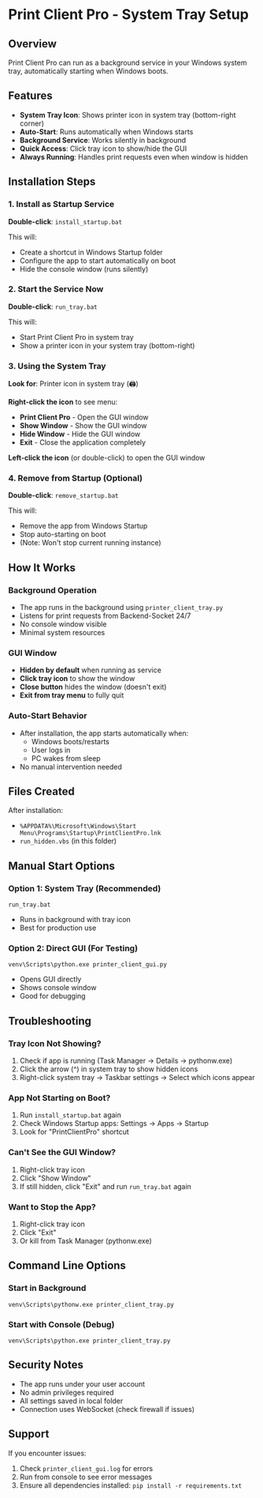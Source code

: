 # Print Client Pro - System Tray Setup

## Overview
Print Client Pro can run as a background service in your Windows system tray, automatically starting when Windows boots.

## Features
- **System Tray Icon**: Shows printer icon in system tray (bottom-right corner)
- **Auto-Start**: Runs automatically when Windows starts
- **Background Service**: Works silently in background
- **Quick Access**: Click tray icon to show/hide the GUI
- **Always Running**: Handles print requests even when window is hidden

## Installation Steps

### 1. Install as Startup Service

**Double-click**: `install_startup.bat`

This will:
- Create a shortcut in Windows Startup folder
- Configure the app to start automatically on boot
- Hide the console window (runs silently)

### 2. Start the Service Now

**Double-click**: `run_tray.bat`

This will:
- Start Print Client Pro in system tray
- Show a printer icon in your system tray (bottom-right)

### 3. Using the System Tray

**Look for**: Printer icon in system tray (🖨️)

**Right-click the icon** to see menu:
- **Print Client Pro** - Open the GUI window
- **Show Window** - Show the GUI window
- **Hide Window** - Hide the GUI window
- **Exit** - Close the application completely

**Left-click the icon** (or double-click) to open the GUI window

### 4. Remove from Startup (Optional)

**Double-click**: `remove_startup.bat`

This will:
- Remove the app from Windows Startup
- Stop auto-starting on boot
- (Note: Won't stop current running instance)

## How It Works

### Background Operation
- The app runs in the background using `printer_client_tray.py`
- Listens for print requests from Backend-Socket 24/7
- No console window visible
- Minimal system resources

### GUI Window
- **Hidden by default** when running as service
- **Click tray icon** to show the window
- **Close button** hides the window (doesn't exit)
- **Exit from tray menu** to fully quit

### Auto-Start Behavior
- After installation, the app starts automatically when:
  - Windows boots/restarts
  - User logs in
  - PC wakes from sleep
- No manual intervention needed

## Files Created

After installation:
- `%APPDATA%\Microsoft\Windows\Start Menu\Programs\Startup\PrintClientPro.lnk`
- `run_hidden.vbs` (in this folder)

## Manual Start Options

### Option 1: System Tray (Recommended)
```
run_tray.bat
```
- Runs in background with tray icon
- Best for production use

### Option 2: Direct GUI (For Testing)
```
venv\Scripts\python.exe printer_client_gui.py
```
- Opens GUI directly
- Shows console window
- Good for debugging

## Troubleshooting

### Tray Icon Not Showing?
1. Check if app is running (Task Manager → Details → pythonw.exe)
2. Click the arrow (^) in system tray to show hidden icons
3. Right-click system tray → Taskbar settings → Select which icons appear

### App Not Starting on Boot?
1. Run `install_startup.bat` again
2. Check Windows Startup apps: Settings → Apps → Startup
3. Look for "PrintClientPro" shortcut

### Can't See the GUI Window?
1. Right-click tray icon
2. Click "Show Window"
3. If still hidden, click "Exit" and run `run_tray.bat` again

### Want to Stop the App?
1. Right-click tray icon
2. Click "Exit"
3. Or kill from Task Manager (pythonw.exe)

## Command Line Options

### Start in Background
```batch
venv\Scripts\pythonw.exe printer_client_tray.py
```

### Start with Console (Debug)
```batch
venv\Scripts\python.exe printer_client_tray.py
```

## Security Notes

- The app runs under your user account
- No admin privileges required
- All settings saved in local folder
- Connection uses WebSocket (check firewall if issues)

## Support

If you encounter issues:
1. Check `printer_client_gui.log` for errors
2. Run from console to see error messages
3. Ensure all dependencies installed: `pip install -r requirements.txt`
